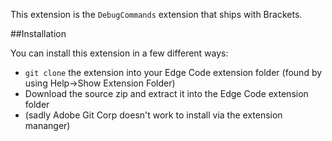 This extension is the `DebugCommands` extension that ships with Brackets. 

##Installation

You can install this extension in a few different ways:
- `git clone` the extension into your Edge Code extension folder (found by using Help->Show Extension Folder)
- Download the source zip and extract it into the Edge Code extension folder 
- (sadly Adobe Git Corp doesn't work to install via the extension mananger)